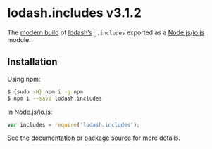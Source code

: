 # lodash.includes v3.1.2

The [modern build](https://github.com/lodash/lodash/wiki/Build-Differences) of [lodash’s](https://lodash.com/) `_.includes` exported as a [Node.js](http://nodejs.org/)/[io.js](https://iojs.org/) module.

## Installation

Using npm:

```bash
$ {sudo -H} npm i -g npm
$ npm i --save lodash.includes
```

In Node.js/io.js:

```js
var includes = require('lodash.includes');
```

See the [documentation](https://lodash.com/docs#includes) or [package source](https://github.com/lodash/lodash/blob/3.1.2-npm-packages/lodash.includes) for more details.
